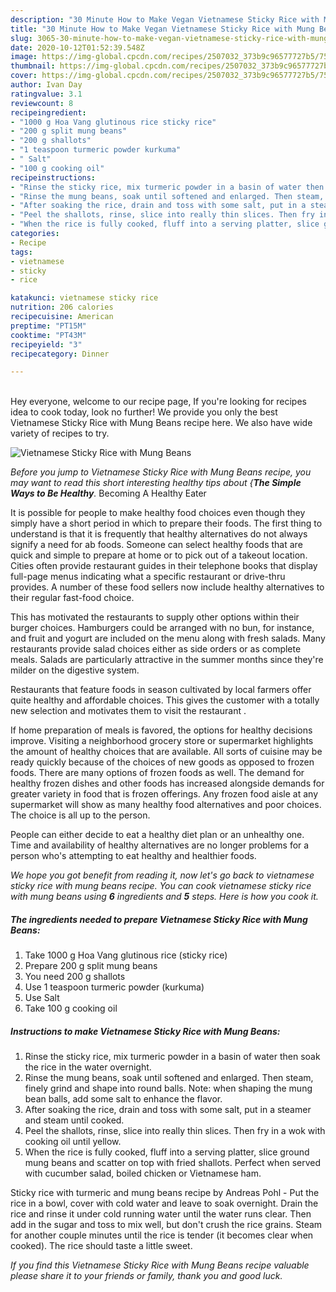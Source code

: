 ```yaml
---
description: "30 Minute How to Make Vegan Vietnamese Sticky Rice with Mung Beans"
title: "30 Minute How to Make Vegan Vietnamese Sticky Rice with Mung Beans"
slug: 3065-30-minute-how-to-make-vegan-vietnamese-sticky-rice-with-mung-beans
date: 2020-10-12T01:52:39.548Z
image: https://img-global.cpcdn.com/recipes/2507032_373b9c96577727b5/751x532cq70/vietnamese-sticky-rice-with-mung-beans-recipe-main-photo.jpg
thumbnail: https://img-global.cpcdn.com/recipes/2507032_373b9c96577727b5/751x532cq70/vietnamese-sticky-rice-with-mung-beans-recipe-main-photo.jpg
cover: https://img-global.cpcdn.com/recipes/2507032_373b9c96577727b5/751x532cq70/vietnamese-sticky-rice-with-mung-beans-recipe-main-photo.jpg
author: Ivan Day
ratingvalue: 3.1
reviewcount: 8
recipeingredient:
- "1000 g Hoa Vang glutinous rice sticky rice"
- "200 g split mung beans"
- "200 g shallots"
- "1 teaspoon turmeric powder kurkuma"
- " Salt"
- "100 g cooking oil"
recipeinstructions:
- "Rinse the sticky rice, mix turmeric powder in a basin of water then soak the rice in the water overnight."
- "Rinse the mung beans, soak until softened and enlarged. Then steam, finely grind and shape into round balls. Note: when shaping the mung bean balls, add some salt to enhance the flavor."
- "After soaking the rice, drain and toss with some salt, put in a steamer and steam until cooked."
- "Peel the shallots, rinse, slice into really thin slices. Then fry in a wok with cooking oil until yellow."
- "When the rice is fully cooked, fluff into a serving platter, slice ground mung beans and scatter on top with fried shallots. Perfect when served with cucumber salad, boiled chicken or Vietnamese ham."
categories:
- Recipe
tags:
- vietnamese
- sticky
- rice

katakunci: vietnamese sticky rice 
nutrition: 206 calories
recipecuisine: American
preptime: "PT15M"
cooktime: "PT43M"
recipeyield: "3"
recipecategory: Dinner

---
```

<br>
Hey everyone, welcome to our recipe page, If you're looking for recipes idea to cook today, look no further! We provide you only the best Vietnamese Sticky Rice with Mung Beans recipe here. We also have wide variety of recipes to try.
<br>


![Vietnamese Sticky Rice with Mung Beans](https://img-global.cpcdn.com/recipes/2507032_373b9c96577727b5/751x532cq70/vietnamese-sticky-rice-with-mung-beans-recipe-main-photo.jpg)

<i>Before you jump to Vietnamese Sticky Rice with Mung Beans recipe, you may want to read this short interesting healthy tips about {<strong>The Simple Ways to Be Healthy</strong>.</i>
Becoming A Healthy Eater

It is possible for people to make healthy food choices even though they simply have a short period in which to prepare their foods. The first thing to understand is that it is frequently that healthy alternatives do not always signify a need for ab foods. Someone can select healthy foods that are quick and simple to prepare at home or to pick out of a takeout location. Cities often provide restaurant guides in their telephone books that display full-page menus indicating what a specific restaurant or drive-thru provides. A number of these food sellers now include healthy alternatives to their regular fast-food choice.

 This has motivated the restaurants to supply other options within their burger choices. Hamburgers could be arranged with no bun, for instance, and fruit and yogurt are included on the menu along with fresh salads. Many restaurants provide salad choices either as side orders or as complete meals.  Salads are particularly attractive in the summer months since they're milder on the digestive system.

Restaurants that feature foods in season cultivated by local farmers offer quite healthy and affordable choices.  This gives the customer with a totally new selection and motivates them to visit the restaurant .

If home preparation of meals is favored, the options for healthy decisions improve. Visiting a neighborhood grocery store or supermarket highlights the amount of healthy choices that are available.  All sorts of cuisine may be ready quickly because of the choices of new goods as opposed to frozen foods. There are many options of frozen foods as well. The demand for healthy frozen dishes and other foods has increased alongside demands for greater variety in food that is frozen offerings. Any frozen food aisle at any supermarket will show as many healthy food alternatives and poor choices. The choice is all up to the person.

People can either decide to eat a healthy diet plan or an unhealthy one. Time and availability of healthy alternatives are no longer problems for a person who's attempting to eat healthy and healthier foods.


<i>We hope you got benefit from reading it, now let's go back to vietnamese sticky rice with mung beans recipe. You can cook vietnamese sticky rice with mung beans using <strong>6</strong> ingredients and <strong>5</strong> steps. Here is how you cook it.
</i>

##### The ingredients needed to prepare Vietnamese Sticky Rice with Mung Beans:

1. Take 1000 g Hoa Vang glutinous rice (sticky rice)
1. Prepare 200 g split mung beans
1. You need 200 g shallots
1. Use 1 teaspoon turmeric powder (kurkuma)
1. Use  Salt
1. Take 100 g cooking oil


##### Instructions to make Vietnamese Sticky Rice with Mung Beans:

1. Rinse the sticky rice, mix turmeric powder in a basin of water then soak the rice in the water overnight.
1. Rinse the mung beans, soak until softened and enlarged. Then steam, finely grind and shape into round balls. Note: when shaping the mung bean balls, add some salt to enhance the flavor.
1. After soaking the rice, drain and toss with some salt, put in a steamer and steam until cooked.
1. Peel the shallots, rinse, slice into really thin slices. Then fry in a wok with cooking oil until yellow.
1. When the rice is fully cooked, fluff into a serving platter, slice ground mung beans and scatter on top with fried shallots. Perfect when served with cucumber salad, boiled chicken or Vietnamese ham.


Sticky rice with turmeric and mung beans recipe by Andreas Pohl - Put the rice in a bowl, cover with cold water and leave to soak overnight. Drain the rice and rinse it under cold running water until the water runs clear. Then add in the sugar and toss to mix well, but don&#39;t crush the rice grains. Steam for another couple minutes until the rice is tender (it becomes clear when cooked). The rice should taste a little sweet. 

<i>If you find this Vietnamese Sticky Rice with Mung Beans recipe valuable please share it to your friends or family, thank you and good luck.</i>
